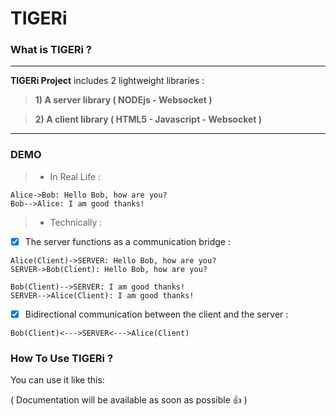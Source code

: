 TIGERi
===================

### What is TIGERi ?

----------

 **TIGERi Project** includes 2 lightweight libraries :
 
> **1) A server library ( NODEjs - Websocket )** 

> **2) A client library ( HTML5 - Javascript - Websocket )** 

----------
### DEMO 

> - In Real Life :
```sequence
Alice->Bob: Hello Bob, how are you?
Bob-->Alice: I am good thanks!
```

> - Technically :

   - [x] The server functions as a communication bridge  : 
   ```sequence
   Alice(Client)->SERVER: Hello Bob, how are you?
   SERVER->Bob(Client): Hello Bob, how are you?

   Bob(Client)-->SERVER: I am good thanks!
   SERVER-->Alice(Client): I am good thanks!
   ```

   - [x] Bidirectional communication between the client and the server :
   ```sequence
   Bob(Client)<--->SERVER<--->Alice(Client)
   ```

### How To Use TIGERi ?

You can use it like this:

( Documentation will be available as soon as possible :+1: )
